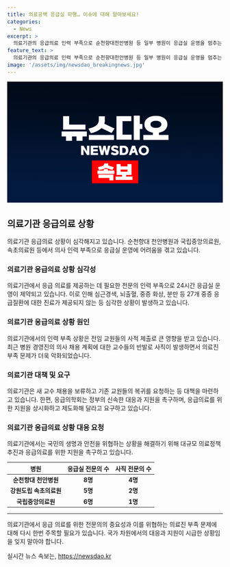 ```yaml
---
title: 의료공백 응급실 파행… 이슈에 대해 알아보세요!
categories:
  - News
excerpt: >
  의료기관의 응급의료 인력 부족으로 순천향대천안병원 등 일부 병원이 응급실 운영을 멈추는 사태가 발생했다. 의사의 사직과 새 교수 초빙을 놓고 논란이 일어나고 있으며, 국립중앙의료원과 속초의료원도 응급의학과 의사 인력 부족에 시달리고 있다. 이로써 응급의료 시스템이 위기에 처했으며, 대한응급의학회는 정부의 느린 해결에 우려를 표명했다. 응급의료를 위한 지원을 강화해야 한다는 촉구가 이뤄지고 있다.
feature_text: >
  의료기관의 응급의료 인력 부족으로 순천향대천안병원 등 일부 병원이 응급실 운영을 멈추는 사태가 발생했다. 의사의 사직과 새 교수 초빙을 놓고 논란이 일어나고 있으며, 국립중앙의료원과 속초의료원도 응급의학과 의사 인력 부족에 시달리고 있다. 이로써 응급의료 시스템이 위기에 처했으며, 대한응급의학회는 정부의 느린 해결에 우려를 표명했다. 응급의료를 위한 지원을 강화해야 한다는 촉구가 이뤄지고 있다.
image: '/assets/img/newsdao_breakingnews.jpg'
---
```


<p><img src="/assets/img/newsdao_breakingnews.jpg" alt="flaretime 속보" /></p>

<h2 data-ke-size="size26">의료기관 응급의료 상황</h2>

<p data-ke-size="size16">의료기관 응급의료 상황이 심각해지고 있습니다. 순천향대 천안병원과 국립중앙의료원, 속초의료원 등에서 의사 인력 부족으로 응급실 운영에 어려움을 겪고 있습니다.</p>

<h3>의료기관 응급의료 상황 심각성</h3>

<p data-ke-size="size16">의료기관에서 응급 의료를 제공하는 데 필요한 전문의 인력 부족으로 24시간 응급실 운영이 제약되고 있습니다. 이로 인해 심근경색, 뇌출혈, 중증 화상, 분만 등 27개 중증 응급질환에 대한 진료가 제공되지 않는 등 심각한 상황이 발생하고 있습니다.</p>

<h3>의료기관 응급의료 상황 원인</h3>

<p data-ke-size="size16">의료기관에서의 인력 부족 상황은 전임 교원들의 사적 제출로 큰 영향을 받고 있습니다. 최근 병원 경영진의 의사 채용 계획에 대한 교수들의 반발로 사직이 발생하면서 의료진 부족 문제가 더욱 악화되었습니다.</p>

<h3>의료기관 대책 및 요구</h3>

<p data-ke-size="size16">의료기관은 새 교수 채용을 보류하고 기존 교원들의 복귀를 요청하는 등 대책을 마련하고 있습니다. 한편, 응급의학회는 정부의 신속한 대응과 지원을 촉구하며, 응급의료를 위한 지원을 상시화하고 제도화해 달라고 요구하고 있습니다.</p>

<h3>의료기관 응급의료 상황 대응 요청</h3>

<p data-ke-size="size16">의료기관에서는 국민의 생명과 안전을 위협하는 상황을 해결하기 위해 대규모 의료정책 추진과 응급의료를 위한 지원을 촉구하고 있습니다.</p>

<table>
    <thead>
        <tr>
            <th style="text-align: center;">병원</th>
            <th style="text-align: center;">응급실 전문의 수</th>
            <th style="text-align: center;">사직 전문의 수</th>
        </tr>
    </thead>
    <tbody>
        <tr>
            <td style="text-align: center;"><b>순천향대 천안병원</b></td>
            <td style="text-align: center;"><b>8명</b></td>
            <td style="text-align: center;"><b>4명</b></td>
        </tr>
        <tr>
            <td style="text-align: center;"><b>강원도립 속초의료원</b></td>
            <td style="text-align: center;"><b>5명</b></td>
            <td style="text-align: center;"><b>2명</b></td>
        </tr>
        <tr>
            <td style="text-align: center;"><b>국립중앙의료원</b></td>
            <td style="text-align: center;"><b>6명</b></td>
            <td style="text-align: center;"><b>1명</b></td>
        </tr>
    </tbody>
</table>

<hr>

<p data-ke-size="size16">의료기관에서 응급 의료를 위한 전문의의 중요성과 이를 위협하는 의료진 부족 문제에 대해 다시 한번 주목할 필요가 있습니다. 국가 차원에서의 대응과 지원이 시급한 상황임을 잊지 말아야 합니다.</p>
실시간 뉴스 속보는, <a href="https://newsdao.kr" rel="dofollow">https://newsdao.kr</a>


